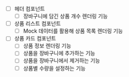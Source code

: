 - [ ] 헤더 컴포넌트
  - [ ] 장바구니에 담긴 상품 개수 렌더링 기능
- [ ] 상품 리스트 컴포넌트
  - [ ] Mock 데이터를 활용해 상품 목록 렌더링 기능
- [ ] 상품 카드 컴포넌트
  - [ ] 상품 정보 렌더링 기능
  - [ ] 상품을 장바구니에 추가하는 기능
  - [ ] 상품을 장바구니에서 제거하는 기능
  - [ ] 상품별 수량을 설정하는 기능
